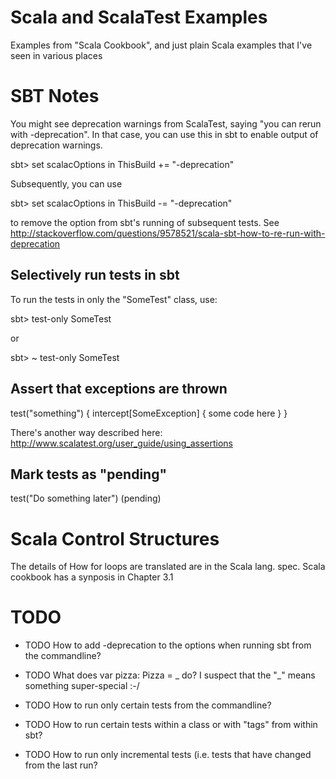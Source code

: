 # Scala and ScalaTest Examples

Examples from "Scala Cookbook", and just plain Scala examples
that I've seen in various places

# SBT Notes

You might see deprecation warnings from ScalaTest, saying "you can rerun with
-deprecation".  In that case, you can use this in sbt to enable output of
deprecation warnings.

  sbt> set scalacOptions in ThisBuild += "-deprecation"

Subsequently, you can use

  sbt> set scalacOptions in ThisBuild -= "-deprecation"

to remove the option from sbt's running of subsequent tests. See
http://stackoverflow.com/questions/9578521/scala-sbt-how-to-re-run-with-deprecation

## Selectively run tests in sbt

To run the tests in only the "SomeTest" class, use:

  sbt> test-only SomeTest

or

  sbt> ~ test-only SomeTest

## Assert that exceptions are thrown

  test("something") {
    intercept[SomeException] {
      some code here
    }
  }

  There's another way described here:
  http://www.scalatest.org/user_guide/using_assertions

## Mark tests as "pending"

  test("Do something later") (pending)

# Scala Control Structures

The details of How for loops are translated are in the Scala lang. spec.
Scala cookbook has a synposis in Chapter 3.1
    
# TODO

* TODO How to add -deprecation to the options when running sbt from the
  commandline?

* TODO What does var pizza: Pizza = _ do?
       I suspect that the "_" means something super-special :-/
           
* TODO How to run only certain tests from the commandline?


* TODO How to run certain tests within a class or with "tags" from within sbt?

* TODO How to run only incremental tests (i.e. tests that have changed
       from the last run?
